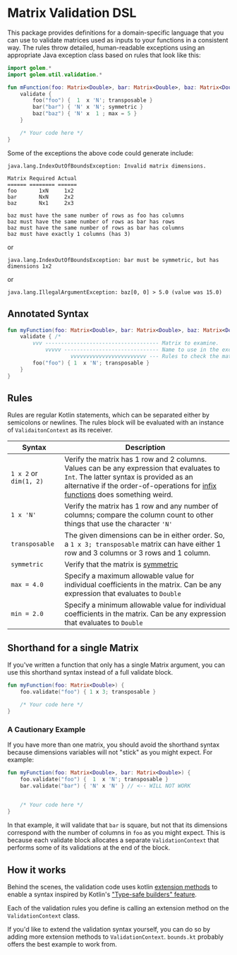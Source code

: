 # Matrix Validation DSL

This package provides definitions for a domain-specific language that you can use to validate matrices used as inputs to your functions in a consistent way. The rules throw detailed, human-readable exceptions using an appropriate Java exception class based on rules that look like this:

```kotlin
import golem.*
import golem.util.validation.*

fun mFunction(foo: Matrix<Double>, bar: Matrix<Double>, baz: Matrix<Double>) {
    validate {
        foo("foo") {  1  x 'N'; transposable }
        bar("bar") { 'N' x 'N'; symmetric }
        baz("baz") { 'N' x  1 ; max = 5 }
    }

    /* Your code here */
}
```

Some of the exceptions the above code could generate include:

```
java.lang.IndexOutOfBoundsException: Invalid matrix dimensions.

Matrix Required Actual 
====== ======== ====== 
foo       1xN     1x2  
bar       NxN     2x2  
baz       Nx1     2x3  

baz must have the same number of rows as foo has columns
baz must have the same number of rows as bar has rows
baz must have the same number of rows as bar has columns
baz must have exactly 1 columns (has 3)
```

or

```
java.lang.IndexOutOfBoundsException: bar must be symmetric, but has dimensions 1x2
```

or

```
java.lang.IllegalArgumentException: baz[0, 0] > 5.0 (value was 15.0)
```

## Annotated Syntax
```kotlin
fun myFunction(foo: Matrix<Double>, bar: Matrix<Double>, baz: Matrix<Double>) {
    validate { /*
        vvv ------------------------------------ Matrix to examine.
            vvvvv ------------------------------ Name to use in the exception.
                    vvvvvvvvvvvvvvvvvvvvvvvv --- Rules to check the matrix */
        foo("foo") { 1  x 'N'; transposable }
    }
}
```

## Rules
Rules are regular Kotlin statements, which can be separated either by semicolons or newlines. The rules block will be evaluated with an instance of `ValidaitonContext` as its receiver.

|      Syntax            |     Description                                          |
|------------------------|----------------------------------------------------------|
| `1 x 2` or `dim(1, 2)` | Verify the matrix has 1 row and 2 columns. Values can be any expression that evaluates to `Int`. The latter syntax is provided as an alternative if the order-of-operations for [infix functions](https://kotlinlang.org/docs/reference/functions.html#infix-notation) does something weird.  |
| `1 x 'N'`              | Verify the matrix has 1 row and any number of columns; compare the column count to other things that use the character `'N'`|
| `transposable`         | The given dimensions can be in either order. So, a `1 x 3; transposable` matrix can have either 1 row and 3 columns or 3 rows and 1 column. |
| `symmetric`            | Verify that the matrix is [symmetric](http://mathworld.wolfram.com/SymmetricMatrix.html) |
| `max = 4.0`            | Specify a maximum allowable value for individual coefficients in the matrix. Can be any expression that evaluates to `Double` |
| `min = 2.0`            | Specify a minimum allowable value for individual coefficients in the matrix. Can be any expression that evaluates to `Double` |


## Shorthand for a single Matrix
If you've written a function that only has a single Matrix argument, you can use this shorthand syntax instead of a full validate block.

```kotlin
fun myFunction(foo: Matrix<Double>) {
    foo.validate("foo") { 1 x 3; transposable }

    /* Your code here */
}
```

### A Cautionary Example
If you have more than one matrix, you should avoid the shorthand syntax because dimensions variables will not "stick" as you might expect. For example:

```kotlin
fun myFunction(foo: Matrix<Double>, bar: Matrix<Double>) {
    foo.validate("foo") {  1  x 'N'; transposable }
    bar.validate("bar") { 'N' x 'N' } // <-- WILL NOT WORK
    

    /* Your code here */
}
```

In that example, it will validate that `bar` is square, but not that its dimensions correspond with the number of columns in `foo` as you might expect. This is because each validate block allocates a separate `ValidationContext` that performs some of its validations at the end of the block.

## How it works
Behind the scenes, the validation code uses kotlin [extension methods](http://kotlinlang.org/docs/reference/extensions.html) to enable a syntax inspired by Kotlin's ["Type-safe builders" feature](http://kotlinlang.org/docs/reference/type-safe-builders.html).

Each of the validation rules you define is calling an extension method on the `ValidationContext` class.

If you'd like to extend the validation syntax yourself, you can do so by adding more extension methods to `ValidationContext`. `bounds.kt` probably offers the best example to work from.
